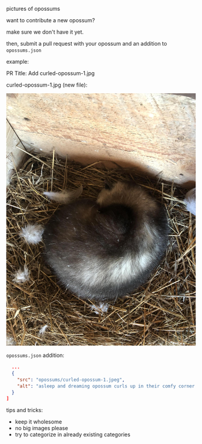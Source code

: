pictures of opossums

want to contribute a new opossum?

make sure we don't have it yet.

then, submit a pull request with your opossum and
an addition to `opossums.json`

example:

PR Title: Add curled-opossum-1.jpg

curled-opossum-1.jpg (new file):

![asleep and dreaming possum curls up in their comfy corner of hay](opossums/curled-opossum-1.jpeg?raw=true "asleep and dreaming opossum curls up in their comfy corner of hay")

`opossums.json` addition:
```json
  ...
  {
    "src": "opossums/curled-opossum-1.jpeg",
    "alt": "asleep and dreaming opossum curls up in their comfy corner of hay"
  }
]
```

tips and tricks:
- keep it wholesome
- no big images please
- try to categorize in already existing categories
